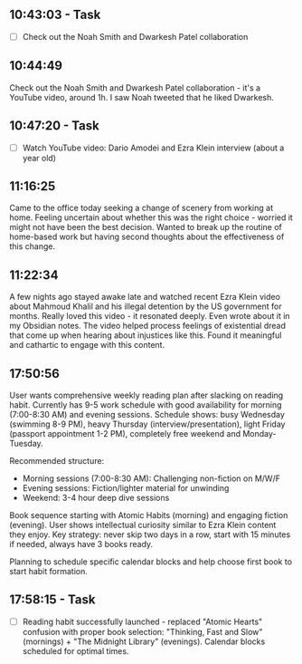 
## 10:43:03 - Task
- [ ] Check out the Noah Smith and Dwarkesh Patel collaboration

## 10:44:49
Check out the Noah Smith and Dwarkesh Patel collaboration - it's a YouTube video, around 1h. I saw Noah tweeted that he liked Dwarkesh.

## 10:47:20 - Task
- [ ] Watch YouTube video: Dario Amodei and Ezra Klein interview (about a year old)

## 11:16:25
Came to the office today seeking a change of scenery from working at home. Feeling uncertain about whether this was the right choice - worried it might not have been the best decision. Wanted to break up the routine of home-based work but having second thoughts about the effectiveness of this change.

## 11:22:34
A few nights ago stayed awake late and watched recent Ezra Klein video about Mahmoud Khalil and his illegal detention by the US government for months. Really loved this video - it resonated deeply. Even wrote about it in my Obsidian notes. The video helped process feelings of existential dread that come up when hearing about injustices like this. Found it meaningful and cathartic to engage with this content.

## 17:50:56
User wants comprehensive weekly reading plan after slacking on reading habit. Currently has 9-5 work schedule with good availability for morning (7:00-8:30 AM) and evening sessions. Schedule shows: busy Wednesday (swimming 8-9 PM), heavy Thursday (interview/presentation), light Friday (passport appointment 1-2 PM), completely free weekend and Monday-Tuesday.

Recommended structure:
- Morning sessions (7:00-8:30 AM): Challenging non-fiction on M/W/F  
- Evening sessions: Fiction/lighter material for unwinding
- Weekend: 3-4 hour deep dive sessions

Book sequence starting with Atomic Habits (morning) and engaging fiction (evening). User shows intellectual curiosity similar to Ezra Klein content they enjoy. Key strategy: never skip two days in a row, start with 15 minutes if needed, always have 3 books ready.

Planning to schedule specific calendar blocks and help choose first book to start habit formation.

## 17:58:15 - Task
- [ ] Reading habit successfully launched - replaced "Atomic Hearts" confusion with proper book selection: "Thinking, Fast and Slow" (mornings) + "The Midnight Library" (evenings). Calendar blocks scheduled for optimal times.
